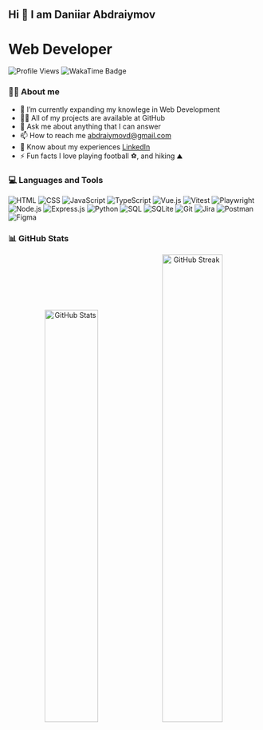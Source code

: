 ## Hi 👋  I am Daniiar Abdraiymov 


# Web Developer
![Profile Views](https://komarev.com/ghpvc/?username=daniiar-pro&color=brightgreen&style=flat)
![WakaTime Badge](https://wakatime.com/badge/user/24e9ec71-5b76-41cc-a71a-68b4e7f40e39.svg)

### 👨‍💻 About me
- 🔭 I’m currently expanding my knowlege in Web Development
- 👨‍💻 All of my projects are available at GitHub
- 💬 Ask me about anything that I can answer
- 📫 How to reach me abdraiymovd@gmail.com
- 📄 Know about my experiences [LinkedIn](https://www.linkedin.com/in/daniiar-pro/)
- ⚡ Fun facts I love playing football ⚽️, and hiking ⛰️


### 💻 Languages and Tools

![HTML](https://img.shields.io/badge/HTML5-E34F26?style=for-the-badge&logo=html5&logoColor=white)
![CSS](https://img.shields.io/badge/CSS3-1572B6?style=for-the-badge&logo=css3&logoColor=white)
![JavaScript](https://img.shields.io/badge/JavaScript-F7DF1E?style=for-the-badge&logo=javascript&logoColor=black)
![TypeScript](https://img.shields.io/badge/TypeScript-007ACC?style=for-the-badge&logo=typescript&logoColor=white)
![Vue.js](https://img.shields.io/badge/Vue.js-4FC08D?style=for-the-badge&logo=vuedotjs&logoColor=white)
![Vitest](https://img.shields.io/badge/Vitest-6E9F18?style=for-the-badge&logo=vitest&logoColor=white)
![Playwright](https://img.shields.io/badge/Playwright-2EAD33?style=for-the-badge&logo=playwright&logoColor=white)
![Node.js](https://img.shields.io/badge/Node.js-339933?style=for-the-badge&logo=nodedotjs&logoColor=white)
![Express.js](https://img.shields.io/badge/Express.js-000000?style=for-the-badge&logo=express&logoColor=white)
![Python](https://img.shields.io/badge/Python-3776AB?style=for-the-badge&logo=python&logoColor=white)
![SQL](https://img.shields.io/badge/SQL-4479A1?style=for-the-badge&logo=database&logoColor=white)
![SQLite](https://img.shields.io/badge/SQLite-003B57?style=for-the-badge&logo=sqlite&logoColor=white)
![Git](https://img.shields.io/badge/Git-F05032?style=for-the-badge&logo=git&logoColor=white)
![Jira](https://img.shields.io/badge/Jira-0052CC?style=for-the-badge&logo=jira&logoColor=white)
![Postman](https://img.shields.io/badge/Postman-FF6C37?style=for-the-badge&logo=postman&logoColor=white)
![Figma](https://img.shields.io/badge/Figma-F24E1E?style=for-the-badge&logo=figma&logoColor=white)


### 📊 GitHub Stats
<div align="center">
  <img width="46%" src="https://github-readme-stats.vercel.app/api?username=daniiar-pro&show_icons=true&theme=radical" alt="GitHub Stats"/>
  <img width="49%" src="https://github-readme-streak-stats.herokuapp.com?user=daniiar-pro&theme=radical" alt="GitHub Streak"/>
</div>


